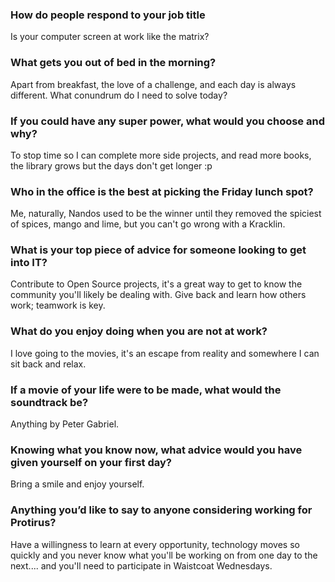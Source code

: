 ### How do people respond to your job title

Is your computer screen at work like the matrix?

### What gets you out of bed in the morning?

Apart from breakfast, the love of a challenge, and each day is always different. What conundrum do I need to solve today?

### If you could have any super power, what would you choose and why?

To stop time so I can complete more side projects, and read more books, the library grows but the days don't get longer :p

### Who in the office is the best at picking the Friday lunch spot?

Me, naturally, Nandos used to be the winner until they removed the spiciest of spices, mango and lime, but you can't go wrong with a Kracklin.

### What is your top piece of advice for someone looking to get into IT?

Contribute to Open Source projects, it's a great way to get to know the community you'll likely be dealing with. Give back and learn how others work; teamwork is key.

### What do you enjoy doing when you are not at work?

I love going to the movies, it's an escape from reality and somewhere I can sit back and relax.

### If a movie of your life were to be made, what would the soundtrack be?

Anything by Peter Gabriel.

### Knowing what you know now, what advice would you have given yourself on your first day?

Bring a smile and enjoy yourself.

### Anything you’d like to say to anyone considering working for Protirus?

Have a willingness to learn at every opportunity, technology moves so quickly and you never know what you'll be working on from one day to the next.... and you'll need to participate in Waistcoat Wednesdays.